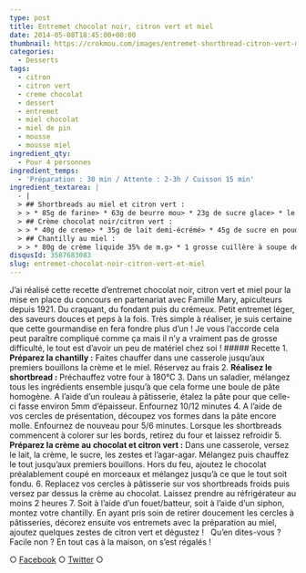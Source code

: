 ```yaml
---
type: post
title: Entremet chocolat noir, citron vert et miel
date: 2014-05-08T18:45:00+00:00
thumbnail: https://crokmou.com/images/entremet-shortbread-citron-vert-miel-pin-chocolat-mousse-miel.jpg
categories: 
  - Desserts
tags: 
  - citron
  - citron vert
  - creme chocolat
  - dessert
  - entremet
  - miel chocolat
  - miel de pin
  - mousse
  - mousse miel
ingredient_qty: 
  - Pour 4 personnes
ingredient_temps: 
  - 'Préparation : 30 min / Attente : 2-3h / Cuisson 15 min'
ingredient_textarea: |
  - |
  > ## Shortbreads au miel et citron vert :
  > > * 85g de farine> * 63g de beurre mou> * 23g de sucre glace> * le jus d'un citron vert + zestes> * 1càc de miel de sapins du Jura
  > ## Crème chocolat noir/citron vert :
  > > * 40g de creme> * 35g de lait demi-écrémé> * 45g de sucre en poudre> * 1,5g d'agar-agar> * 80g de chocolat noir> * zestes de citron vert
  > ## Chantilly au miel :
  > > * 80g de crème liquide 35% de m.g> * 1 grosse cuillère à soupe de miel de sapins du Jura
disqusId: 3587683083
slug: entremet-chocolat-noir-citron-vert-et-miel
---
```


J’ai réalisé cette recette d’entremet chocolat noir, citron vert et miel pour la mise en place du concours en partenariat avec Famille Mary, apiculteurs depuis 1921. Du craquant, du fondant puis du crémeux. Petit entremet léger, des saveurs douces et peps à la fois. Très simple à réaliser, je suis certaine que cette gourmandise en fera fondre plus d’un ! Je vous l’accorde cela peut paraître compliqué comme ça mais il n’y a vraiment pas de grosse difficulté, le tout est d’avoir un peu de matériel chez soi ! ##### Recette 1\. **Préparez la chantilly :** Faites chauffer dans une casserole jusqu’aux premiers bouillons la crème et le miel. Réservez au frais 2\. **Réalisez le shortbread :** Préchauffez votre four à 180°C 3\. Dans un saladier, mélangez tous les ingrédients ensemble jusqu’à que cela forme une boule de pâte homogène. A l’aide d’un rouleau à pâtisserie, étalez la pâte pour que celle-ci fasse environ 5mm d’épaisseur. Enfournez 10/12 minutes 4\. A l’aide de vos cercles de présentation, découpez vos formes dans la pâte encore molle. Enfournez de nouveau pour 5/6 minutes. Lorsque les shortbreads commencent à colorer sur les bords, retirez du four et laissez refroidir 5\. **Préparez la crème au chocolat et citron vert :** Dans une casserole, versez le lait, la crème, le sucre, les zestes et l’agar-agar. Mélangez puis chauffez le tout jusqu’aux premiers bouillons. Hors du feu, ajoutez le chocolat préalablement coupé en morceaux et mélangez jusqu’à ce que le tout soit fondu. 6\. Replacez vos cercles à pâtisserie sur vos shortbreads froids puis versez par dessus la crème au chocolat. Laissez prendre au réfrigérateur au moins 2 heures 7\. Soit à l’aide d’un fouet/batteur, soit à l’aide d’un siphon, montez votre chantilly. En ayant pris soin de retirer doucement les cercles à pâtisseries, décorez ensuite vos entremets avec la préparation au miel, ajoutez quelques zestes de citron vert et dégustez !   Qu’en dites-vous ? Facile non ? En tout cas à la maison, on s’est régalés !

○ [Facebook](https://www.facebook.com/crokmou.blog) ○ [Twitter](https://twitter.com/Crokmou) ○